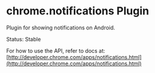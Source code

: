 # chrome.notifications Plugin

Plugin for showing notifications on Android.

Status: Stable

For how to use the API, refer to docs at: [http://developer.chrome.com/apps/notifications.html](http://developer.chrome.com/apps/notifications.html)

